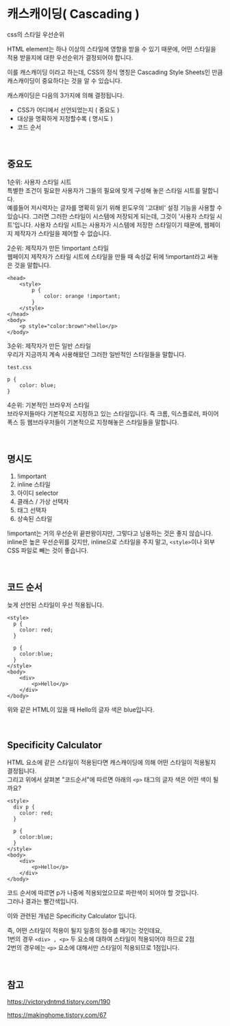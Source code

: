 # 캐스캐이딩( Cascading )
css의 스타일 우선순위

HTML element는 하나 이상의 스타일에 영향을 받을 수 있기 때문에, 어떤 스타일을 적용 받을지에 대한 우선순위가 결정되어야 합니다.

이를 캐스캐이딩 이라고 하는데, CSS의 정식 명칭은 Cascading Style Sheets인 만큼 캐스캐이딩이 중요하다는 것을 알 수 있습니다.

캐스캐이딩은 다음의 3가지에 의해 결정됩니다.

- CSS가 어디에서 선언되었는지 ( 중요도 )
- 대상을 명확하게 지정할수록 ( 명시도 )
- 코드 순서

<br/>

## 중요도
1순위: 사용자 스타일 시트  
특별한 조건이 필요한 사용자가 그들의 필요에 맞게 구성해 놓은 스타일 시트를 말합니다.  
예를들어 저시력자는 글자를 명확히 읽기 위해 윈도우의 '고대비' 설정 기능을 사용할 수 있습니다. 그러면 그러한 스타일이 시스템에 저장되게 되는데, 그것이 '사용자 스타일 시트'입니다. 사용자 스타일 시트는 사용자가 시스템에 저장한 스타일이기 때문에, 웹페이지 제작자가 스타일을 제어할 수 없습니다.

2순위: 제작자가 만든 !important 스타일   
웹페이지 제작자가 스타일 시트에 스타일을 만들 때 속성값 뒤에 !important라고 써놓은 것을 말합니다.
```
<head>
    <style>
        p {
            color: orange !important;
        }
    </style>
</head>
<body>
    <p style="color:brown">hello</p>
</body>
```

3순위: 제작자가 만든 일반 스타일   
우리가 지금까지 계속 사용해왔던 그러한 일반적인 스타일들을 말합니다.
```
test.css

p {
    color: blue;
}
```

4순위: 기본적인 브라우저 스타일   
브라우저들마다 기본적으로 지정하고 있는 스타일입니다. 즉 크롬, 익스플로러, 파이어폭스 등 웹브라우저들이 기본적으로 지정해놓은 스타일들을 말합니다.

<br/>

## 명시도
1. !important
2. inline 스타일
3. 아이디 selector
4. 클래스 / 가상 선택자
5. 태그 선택자
6. 상속된 스타일

!important는 거의 우선순위 끝판왕이지만, 그렇다고 남용하는 것은 좋지 않습니다.   
inline은 높은 우선순위를 갖지만, inline으로 스타일을 주지 말고, `<style>`이나 외부 CSS 파일로 빼는 것이 좋습니다.

<br/>

## 코드 순서
늦게 선언된 스타일이 우선 적용됩니다.
```
<style>
  p {
    color: red;
  }

  p {
    color:blue;
  }
</style>
<body>
    <div>
        <p>Hello</p>
    </div>
</body>
```
위와 같은 HTML이 있을 때 Hello의 글자 색은 blue입니다.

<br/>

## Specificity Calculator
HTML 요소에 같은 스타일이 적용된다면 캐스캐이딩에 의해 어떤 스타일이 적용될지 결정됩니다.   
그리고 위에서 살펴본 "코드순서"에 따르면 아래의 `<p>` 태그의 글자 색은 어떤 색이 될까요?
```
<style>
  div p {
    color: red;
  }

  p {
    color:blue;
  }
</style>
<body>
    <div>
        <p>Hello</p>
    </div>
</body>
```
코드 순서에 따르면 p가 나중에 적용되었으므로 파란색이 되어야 할 것입니다.   
그러나 결과는 빨간색입니다.


이와 관련된 개념은 Specificity Calculator 입니다.

즉, 어떤 스타일이 적용이 될지 일종의 점수를 매기는 것인데요,  
1번의 경우 `<div> , <p>` 두 요소에 대하여 스타일이 적용되어야 하므로 2점   
2번의 경우에는 `<p>` 요소에 대해서만 스타일이 적용되므로 1점입니다.

<br/>

## 참고
https://victorydntmd.tistory.com/190

https://makinghome.tistory.com/67